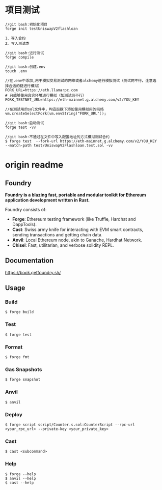 # 项目测试
```
//git bash:初始化项目
forge init testUniswapV2flashloan

1、写入合约
2、写入测试类

//git bash:进行测试
forge compile

//git bash:创建.env
touch .env

//在.env中添加,用于模拟交易测试的网络或者alchemy进行模拟测试（测试网不行，注意选择合适的链进行模拟）
FORK_URL=https://eth.llamarpc.com
# 只能够使用真实环境进行模拟（如测试网不行）
FORK_TESTNET_URL=https://eth-mainnet.g.alchemy.com/v2/YOU_KEY

//在测试用的sol文件中，构造函数下添加使用模拟用的网络
vm.createSelectFork(vm.envString("FORK_URL"));

//git bash:启动测试
forge test -vv

//git bash:不通过在文件中写入配置地址的方式模拟测试合约
$ forge test  --fork-url https://eth-mainnet.g.alchemy.com/v2/YOU_KEY --match-path test/UniswapV2Flashloan.test.sol -vv
```



# origin readme

## Foundry

**Foundry is a blazing fast, portable and modular toolkit for Ethereum application development written in Rust.**

Foundry consists of:

-   **Forge**: Ethereum testing framework (like Truffle, Hardhat and DappTools).
-   **Cast**: Swiss army knife for interacting with EVM smart contracts, sending transactions and getting chain data.
-   **Anvil**: Local Ethereum node, akin to Ganache, Hardhat Network.
-   **Chisel**: Fast, utilitarian, and verbose solidity REPL.

## Documentation

https://book.getfoundry.sh/

## Usage

### Build

```shell
$ forge build
```

### Test

```shell
$ forge test
```

### Format

```shell
$ forge fmt
```

### Gas Snapshots

```shell
$ forge snapshot
```

### Anvil

```shell
$ anvil
```

### Deploy

```shell
$ forge script script/Counter.s.sol:CounterScript --rpc-url <your_rpc_url> --private-key <your_private_key>
```

### Cast

```shell
$ cast <subcommand>
```

### Help

```shell
$ forge --help
$ anvil --help
$ cast --help
```
